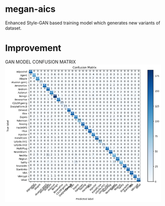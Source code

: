 # megan-aics

Enhanced Style-GAN based training model which generates new variants of dataset. 

# Improvement
GAN MODEL CONFUSION MATRIX
![GAN-model](https://github.com/arjn2/megan-aics/blob/main/conf-matrix/gan-model.png?raw=true)
